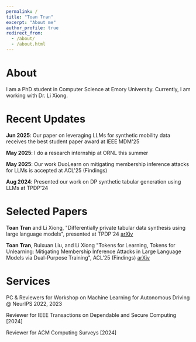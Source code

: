 ```yaml
---
permalink: /
title: "Toan Tran"
excerpt: "About me"
author_profile: true
redirect_from: 
  - /about/
  - /about.html
---
```


About
======
I am a PhD student in Computer Science at Emory University. Currently, I am working with Dr. Li Xiong.
<!-- I have a broad interest in trustworthy machine learning and its applications.  -->

Recent Updates
======
**Jun 2025**: Our paper on leveraging LLMs for synthetic mobility data receives the best student paper award at IEEE MDM'25

**May 2025**: I do a research internship at ORNL this summer

**May 2025**: Our work DuoLearn on mitigating membership inference attacks for LLMs is accepted at ACL'25 (Findings)

**Aug 2024**: Presented our work on DP synthetic tabular generation using LLMs at TPDP'24

<!--**Oct 2023**: Received a NSF travel award for IEEE TPS 2023.

**Sept 2023**: Reviewer for IEEE Transactions on Dependable and Secure Computing

**Aug 2023**: Start my PhD at Emory University, Advisor: [Dr. Li Xiong](https://scholar.google.com/citations?hl=en&user=jJ8BLgsAAAAJ&view_op=list_works&sortby=pubdate)

**June 2023**: PC & reviewer for NeurIPS 2023 Workshop on Machine Learning for Autonomous Driving

**June 2023**: Finished my M.S program at UTC

**Apr 2023**: UTC Graduate Schools Outstanding Graduate Student Award for the academic year 2022-23   -->

Selected Papers
======

**Toan Tran** and Li Xiong, "Differentially private tabular data synthesis using large language models", presented at TPDP'24 [arXiv](https://arxiv.org/abs/2406.01457)

**Toan Tran**, Ruixuan Liu, and Li Xiong "Tokens for Learning, Tokens for Unlearning: Mitigating Membership Inference Attacks in Large Language Models via Dual-Purpose Training", ACL'25 (Findings) [arXiv](https://arxiv.org/abs/2502.19726)

Services
======

PC & Reviewers for Workshop on Machine Learning for Autonomous Driving @ NeurIPS 2022, 2023

Reviewer for IEEE Transactions on Dependable and Secure Computing [2024]

Reviewer for ACM Computing Surveys [2024]
